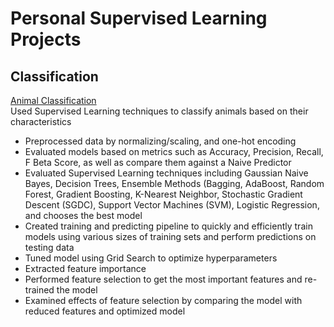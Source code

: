 # Personal Supervised Learning Projects

## Classification
[Animal Classification](https://github.com/Wilann/Animal-Classification)  
Used Supervised Learning techniques to classify animals based on their characteristics

- Preprocessed data by normalizing/scaling, and one-hot encoding
- Evaluated models based on metrics such as Accuracy, Precision, Recall, F Beta Score, as well as compare them against a Naive Predictor
- Evaluated Supervised Learning techniques including Gaussian Naive Bayes, Decision Trees, Ensemble Methods (Bagging, AdaBoost, Random Forest, Gradient Boosting, K-Nearest Neighbor, Stochastic Gradient Descent (SGDC), Support Vector Machines (SVM), Logistic Regression, and chooses the best model
- Created training and predicting pipeline to quickly and efficiently train models using various sizes of training sets and perform predictions on testing data
- Tuned model using Grid Search to optimize hyperparameters
- Extracted feature importance
- Performed feature selection to get the most important features and re-trained the model
- Examined effects of feature selection by comparing the model with reduced features and optimized model
